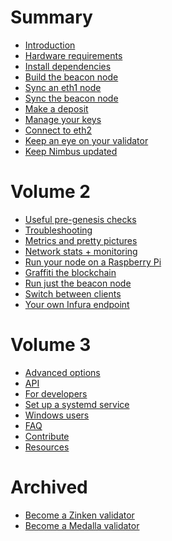 # Summary
- [Introduction](./intro.md)
- [Hardware requirements]()
- [Install dependencies](./install.md)
- [Build the beacon node](./build.md)
- [Sync an eth1 node]()
- [Sync the beacon node](./start-syncing.md)
- [Make a deposit](./deposit.md)
- [Manage your keys](./keys.md)
- [Connect to eth2](./connect-eth2.md)
- [Keep an eye on your validator](./keep-an-eye.md)
- [Keep Nimbus updated](./keep-updated.md)
# Volume 2
- [Useful pre-genesis checks]()
- [Troubleshooting](./troubleshooting.md)
- [Metrics and pretty pictures](./metrics-pretty-pictures.md)
- [Network stats + monitoring](./eth2-stats.md)
- [Run your node on a Raspberry Pi](./pi-guide.md)
- [Graffiti the blockchain](./graffiti.md)
- [Run just the beacon node]()
- [Switch between clients]()
- [Your own Infura endpoint](infura-guide.md)
# Volume 3
- [Advanced options](./advanced.md)
- [API](./api.md)
- [For developers](./developers.md)
- [Set up a systemd service](./beacon-node-systemd.md)
- [Windows users]()
- [FAQ](./faq.md)
- [Contribute](./contribute.md)
- [Resources](./resources.md)
# Archived
- [Become a Zinken validator](./zinken.md)
- [Become a Medalla validator](./medalla.md)

